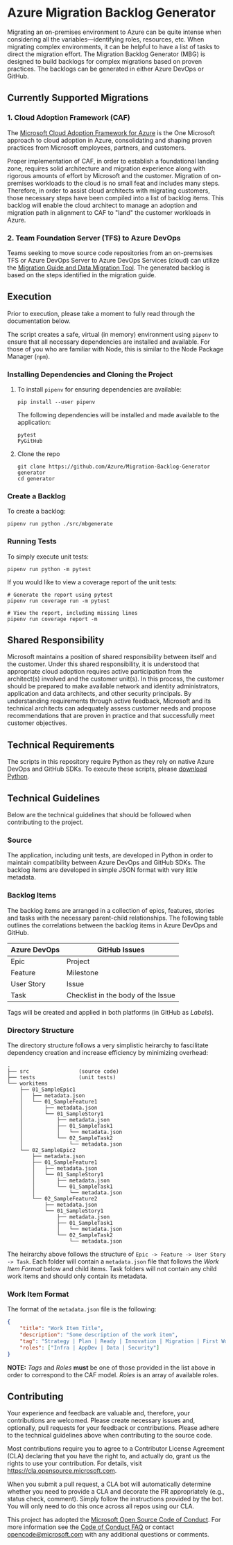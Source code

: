 # Azure Migration Backlog Generator
Migrating an on-premises environment to Azure can be quite intense when considering all the variables&mdash;identifying roles, resources, etc. When migrating complex environments, it can be helpful to have a list of tasks to direct the migration effort. The Migration Backlog Generator (MBG) is designed to build backlogs for complex migrations based on proven practices. The backlogs can be generated in either Azure DevOps or GitHub.

## Currently Supported Migrations
### 1. Cloud Adoption Framework (CAF)
The [Microsoft Cloud Adoption Framework for Azure](https://docs.microsoft.com/en-us/azure/cloud-adoption-framework/) is the One Microsoft approach to cloud adoption in Azure, consolidating and shaping proven practices from Microsoft employees, partners, and customers.

Proper implementation of CAF, in order to establish a foundational landing zone, requires solid architecture and migration experience along with rigorous amounts of effort by Microsoft and the customer. Migration of on-premises workloads to the cloud is no small feat and includes many steps. Therefore, in order to assist cloud architects with migrating customers, those necessary steps have been compiled into a list of backlog items. This backlog will enable the cloud architect to manage an adoption and migration path in alignment to CAF to "land" the customer workloads in Azure.

### 2. Team Foundation Server (TFS) to Azure DevOps
Teams seeking to move source code repositories from an on-premsises TFS or Azure DevOps Server to Azure DevOps Services (cloud) can utilize the [Migration Guide and Data Migration Tool](https://www.microsoft.com/en-us/download/details.aspx?id=54274). The generated backlog is based on the steps identified in the migration guide.

## Execution
Prior to execution, please take a moment to fully read through the documentation below.

The script creates a safe, virtual (in memory) environment using `pipenv` to ensure that all necessary dependencies are installed and available. For those of you who are familiar with Node, this is similar to the Node Package Manager (`npm`).

### Installing Dependencies and Cloning the Project
1. To install `pipenv` for ensuring dependencies are available:
   ```
   pip install --user pipenv
   ```
   The following dependencies will be installed and made available to the application:
   ```
   pytest
   PyGitHub
   ```
2. Clone the repo
   ```
   git clone https://github.com/Azure/Migration-Backlog-Generator generator
   cd generator
   ```

### Create a Backlog
To create a backlog:
```
pipenv run python ./src/mbgenerate
```

### Running Tests
To simply execute unit tests:
```
pipenv run python -m pytest
```

If you would like to view a coverage report of the unit tests:
```
# Generate the report using pytest
pipenv run coverage run -m pytest

# View the report, including missing lines
pipenv run coverage report -m
```

## Shared Responsibility
Microsoft maintains a position of shared responsibility between itself and the customer. Under this shared responsibility, it is understood that appropriate cloud adoption requires active participation from the architect(s) involved and the customer unit(s). In this process, the customer should be prepared to make available network and identity administrators, application and data architects, and other security principals. By understanding requirements through active feedback, Microsoft and its technical architects can adequately assess customer needs and propose recommendations that are proven in practice and that successfully meet customer objectives.

## Technical Requirements
The scripts in this repository require Python as they rely on native Azure DevOps and GitHub SDKs. To execute these scripts, please [download Python](https://www.python.org/downloads/).

## Technical Guidelines
Below are the technical guidelines that should be followed when contributing to the project.

### Source
The application, including unit tests, are developed in Python in order to maintain compatibility between Azure DevOps and GitHub SDKs. The backlog items are developed in simple JSON format with very little metadata.

### Backlog Items
The backlog items are arranged in a collection of epics, features, stories and tasks with the necessary parent-child relationships. The following table outlines the correlations between the backlog items in Azure DevOps and GitHub.

| Azure DevOps | GitHub Issues |
|--------------|---------------|
| Epic         | Project       |
| Feature      | Milestone     |
| User Story   | Issue         |
| Task         | Checklist in the body of the Issue |

Tags will be created and applied in both platforms (in GitHub as _Labels_).

### Directory Structure
The directory structure follows a very simplistic heirarchy to fascilitate dependency creation and increase efficiency by minimizing overhead:
```
.
├── src                (source code)
├── tests              (unit tests)
└── workitems
    ├── 01_SampleEpic1
    │   ├── metadata.json
    │   └── 01_SampleFeature1
    │       ├── metadata.json
    │       └── 01_SampleStory1
    │           ├── metadata.json
    │           ├── 01_SampleTask1
    │           │   └── metadata.json
    │           └── 02_SampleTask2
    │               └── metadata.json
    └── 02_SampleEpic2
        ├── metadata.json
        ├── 01_SampleFeature1
        │   ├── metadata.json
        │   └── 01_SampleStory1
        │       ├── metadata.json
        │       └── 01_SampleTask1
        │           └── metadata.json
        └── 02_SampleFeature2
            ├── metadata.json
            └── 01_SampleStory1
                ├── metadata.json
                ├── 01_SampleTask1
                │   └── metadata.json
                └── 02_SampleTask2
                    └── metadata.json

```
The heirarchy above follows the structure of `Epic -> Feature -> User Story -> Task`. Each folder will contain a `metadata.json` file that follows the *Work Item Format* below and child items. Task folders will not contain any child work items and should only contain its metadata.

### Work Item Format
The format of the `metadata.json` file is the following:
```json
{
    "title": "Work Item Title",
    "description": "Some description of the work item",
    "tag": "Strategy | Plan | Ready | Innovation | Migration | First Workload | First Host | Workload Template",
    "roles": ["Infra | AppDev | Data | Security"]
}
```

**NOTE:** _Tags_ and _Roles_  **must** be one of those provided in the list above in order to correspond to the CAF model. _Roles_ is an array of available roles.

## Contributing
Your experience and feedback are valuable and, therefore, your contributions are welcomed. Please create necessary issues and, optionally, pull requests for your feedback or contributions. Please adhere to the technical guidelines above when contributing to the source code.

Most contributions require you to agree to a Contributor License Agreement (CLA) declaring that you have the right to, and actually do, grant us the rights to use your contribution. For details, visit https://cla.opensource.microsoft.com.

When you submit a pull request, a CLA bot will automatically determine whether you need to provide
a CLA and decorate the PR appropriately (e.g., status check, comment). Simply follow the instructions
provided by the bot. You will only need to do this once across all repos using our CLA.

This project has adopted the [Microsoft Open Source Code of Conduct](https://opensource.microsoft.com/codeofconduct/).
For more information see the [Code of Conduct FAQ](https://opensource.microsoft.com/codeofconduct/faq/) or
contact [opencode@microsoft.com](mailto:opencode@microsoft.com) with any additional questions or comments.
